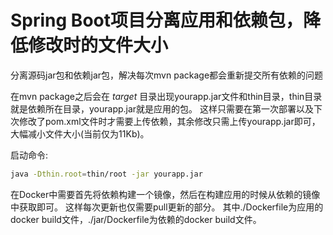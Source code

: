 # Spring Boot项目分离应用和依赖包，降低修改时的文件大小

分离源码jar包和依赖jar包，解决每次mvn package都会重新提交所有依赖的问题

在mvn package之后会在 *target* 目录出现yourapp.jar文件和thin目录，thin目录就是依赖所在目录，yourapp.jar就是应用的包。
这样只需要在第一次部署以及下次修改了pom.xml文件时才需要上传依赖，其余修改只需上传yourapp.jar即可，大幅减小文件大小(当前仅为11Kb)。

启动命令:

```bash
java -Dthin.root=thin/root -jar yourapp.jar 
```

在Docker中需要首先将依赖构建一个镜像，然后在构建应用的时候从依赖的镜像中获取即可。
这样每次更新也仅需要pull更新的部分。
其中./Dockerfile为应用的docker build文件，./jar/Dockerfile为依赖的docker build文件。
